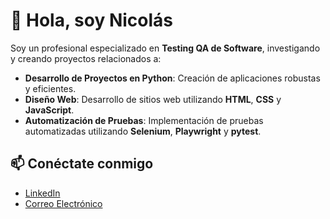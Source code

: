 
# 👋 Hola, soy Nicolás

Soy un profesional especializado en **Testing QA de Software**, investigando y creando proyectos relacionados a:

- **Desarrollo de Proyectos en Python**: Creación de aplicaciones robustas y eficientes.
- **Diseño Web**: Desarrollo de sitios web utilizando **HTML**, **CSS** y **JavaScript**.
- **Automatización de Pruebas**: Implementación de pruebas automatizadas utilizando **Selenium**, **Playwright** y **pytest**.

## 📫 Conéctate conmigo

- [LinkedIn](https://www.linkedin.com/in/nicolasgonzalez15/)
- [Correo Electrónico](mailto:nicolas.gonzalez15@gmail.com)

<!--
**nicolasgonzalez15/nicolasgonzalez15** is a ✨ _special_ ✨ repository because its `README.md` (this file) appears on your GitHub profile.

Here are some ideas to get you started:

- 🔭 I’m currently working on ...
- 🌱 I’m currently learning ...
- 👯 I’m looking to collaborate on ...
- 🤔 I’m looking for help with ...
- 💬 Ask me about ...
- 📫 How to reach me: ...
- 😄 Pronouns: ...
- ⚡ Fun fact: ...
-->
